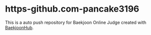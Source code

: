 # https-github.com-pancake3196
This is a auto push repository for Baekjoon Online Judge created with [BaekjoonHub](https://github.com/BaekjoonHub/BaekjoonHub).
